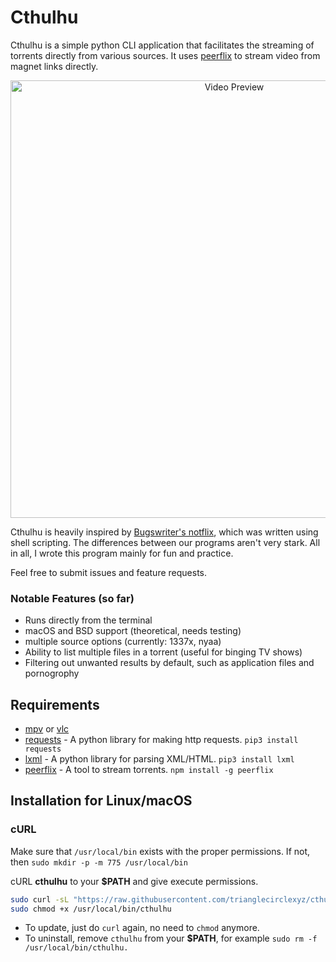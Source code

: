# Cthulhu

Cthulhu is a simple python CLI application that facilitates the streaming of torrents directly from various sources. It uses [peerflix](https://github.com/mafintosh/peerflix) to stream video from magnet links directly.

<p align="center">
<img src="./preview.gif" alt="Video Preview" width="700px">
</p>

Cthulhu is heavily inspired by [Bugswriter's notflix](https://github.com/Bugswriter/notflix), which was written using shell scripting. The differences between our programs aren't very stark. All in all, I wrote this program mainly for fun and practice. 

Feel free to submit issues and feature requests.

### Notable Features (so far)

- Runs directly from the terminal
- macOS and BSD support (theoretical, needs testing)
- multiple source options (currently: 1337x, nyaa)
- Ability to list multiple files in a torrent (useful for binging TV shows)
- Filtering out unwanted results by default, such as application files and pornogrophy

## Requirements

- [mpv](https://github.com/mpv-player/mpv) or [vlc](https://github.com/videolan/vlc)
- [requests](https://docs.python-requests.org/en/latest/) - A python library for making http requests. `pip3 install requests`
- [lxml](https://lxml.de/) - A python library for parsing XML/HTML. `pip3 install lxml`
- [peerflix](https://github.com/mafintosh/peerflix) - A tool to stream torrents. `npm install -g peerflix`

## Installation for Linux/macOS

### cURL

Make sure that `/usr/local/bin` exists with the proper permissions. If not, then `sudo mkdir -p -m 775 /usr/local/bin `

cURL **cthulhu** to your **$PATH** and give execute permissions.

```sh
sudo curl -sL "https://raw.githubusercontent.com/trianglecirclexyz/cthulhu/main/cthulhu" -o /usr/local/bin/cthulhu
sudo chmod +x /usr/local/bin/cthulhu
```
- To update, just do `curl` again, no need to `chmod` anymore.
- To uninstall, remove `cthulhu` from your **$PATH**, for example `sudo rm -f /usr/local/bin/cthulhu.`


